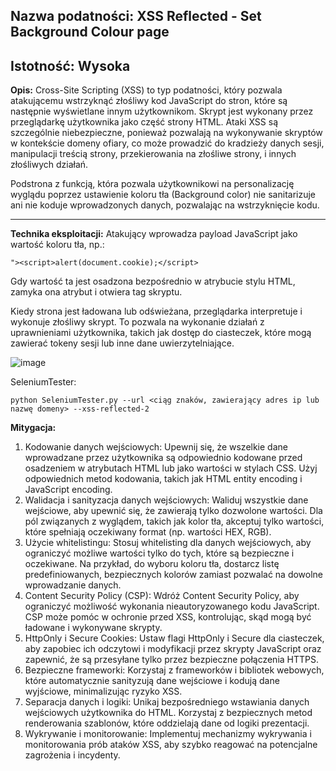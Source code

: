 ## Nazwa podatności: XSS Reflected - Set Background Colour page

**Istotność:** Wysoka
---

**Opis:**
Cross-Site Scripting (XSS) to typ podatności, który pozwala atakującemu wstrzyknąć złośliwy kod JavaScript do stron, które są następnie wyświetlane innym użytkownikom. Skrypt jest wykonany przez przeglądarkę użytkownika jako część strony HTML. Ataki XSS są szczególnie niebezpieczne, ponieważ pozwalają na wykonywanie skryptów w kontekście domeny ofiary, co może prowadzić do kradzieży danych sesji, manipulacji treścią strony, przekierowania na złośliwe strony, i innych złośliwych działań.

Podstrona z funkcją, która pozwala użytkownikowi na personalizację wyglądu poprzez ustawienie koloru tła (Background color) nie sanitarizuje ani nie koduje wprowadzonych danych, pozwalając na wstrzyknięcie kodu.

---

**Technika eksploitacji:**
Atakujący wprowadza payload JavaScript jako wartość koloru tła, np.:

`"><script>alert(document.cookie);</script>`

Gdy wartość ta jest osadzona bezpośrednio w atrybucie stylu HTML, zamyka ona atrybut i otwiera tag skryptu.

Kiedy strona jest ładowana lub odświeżana, przeglądarka interpretuje i wykonuje złośliwy skrypt. To pozwala na wykonanie działań z uprawnieniami użytkownika, takich jak dostęp do ciasteczek, które mogą zawierać tokeny sesji lub inne dane uwierzytelniające.

![image](https://github.com/GrzechuG/PWR-CBE-BAW-mutillidae-2024/assets/56219452/d3a9b93b-dbd5-4a1b-b52a-546beffbdff1)

SeleniumTester:
```
python SeleniumTester.py --url <ciąg znaków, zawierający adres ip lub nazwę domeny> --xss-reflected-2
```

**Mitygacja:**
1. Kodowanie danych wejściowych: Upewnij się, że wszelkie dane wprowadzane przez użytkownika są odpowiednio kodowane przed osadzeniem w atrybutach HTML lub jako wartości w stylach CSS. Użyj odpowiednich metod kodowania, takich jak HTML entity encoding i JavaScript encoding.
1. Walidacja i sanityzacja danych wejściowych: Waliduj wszystkie dane wejściowe, aby upewnić się, że zawierają tylko dozwolone wartości. Dla pól związanych z wyglądem, takich jak kolor tła, akceptuj tylko wartości, które spełniają oczekiwany format (np. wartości HEX, RGB).
1. Użycie whitelistingu: Stosuj whitelisting dla danych wejściowych, aby ograniczyć możliwe wartości tylko do tych, które są bezpieczne i oczekiwane. Na przykład, do wyboru koloru tła, dostarcz listę predefiniowanych, bezpiecznych kolorów zamiast pozwalać na dowolne wprowadzanie danych.
1. Content Security Policy (CSP): Wdróż Content Security Policy, aby ograniczyć możliwość wykonania nieautoryzowanego kodu JavaScript. CSP może pomóc w ochronie przed XSS, kontrolując, skąd mogą być ładowane i wykonywane skrypty.
1. HttpOnly i Secure Cookies: Ustaw flagi HttpOnly i Secure dla ciasteczek, aby zapobiec ich odczytowi i modyfikacji przez skrypty JavaScript oraz zapewnić, że są przesyłane tylko przez bezpieczne połączenia HTTPS.
1. Bezpieczne frameworki: Korzystaj z frameworków i bibliotek webowych, które automatycznie sanityzują dane wejściowe i kodują dane wyjściowe, minimalizując ryzyko XSS.
1. Separacja danych i logiki: Unikaj bezpośredniego wstawiania danych wejściowych użytkownika do HTML. Korzystaj z bezpiecznych metod renderowania szablonów, które oddzielają dane od logiki prezentacji.
1. Wykrywanie i monitorowanie: Implementuj mechanizmy wykrywania i monitorowania prób ataków XSS, aby szybko reagować na potencjalne zagrożenia i incydenty.
